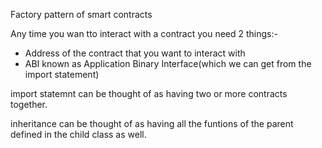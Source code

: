 Factory pattern of smart contracts


 Any time you wan tto interact with a contract you need 2 things:-
 - Address of the contract that you want to interact with
 - ABI known as Application Binary Interface(which we can get from the import statement)


import statemnt can be thought of as having two or more contracts together.

inheritance can be thought of as having all the funtions of the parent defined in the child class as well.